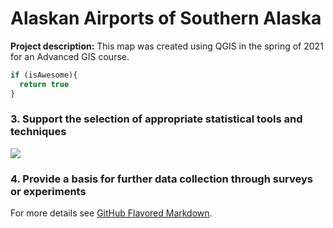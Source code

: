 # Alaskan Airports of Southern Alaska

**Project description:** This map was created using QGIS in the spring of 2021 for an Advanced GIS course. 

```javascript
if (isAwesome){
  return true
}
```
### 3. Support the selection of appropriate statistical tools and techniques

<img src="images/Potato_Beetle_Risk.PNG?raw=true"/>

### 4. Provide a basis for further data collection through surveys or experiments

For more details see [GitHub Flavored Markdown](https://guides.github.com/features/mastering-markdown/).
